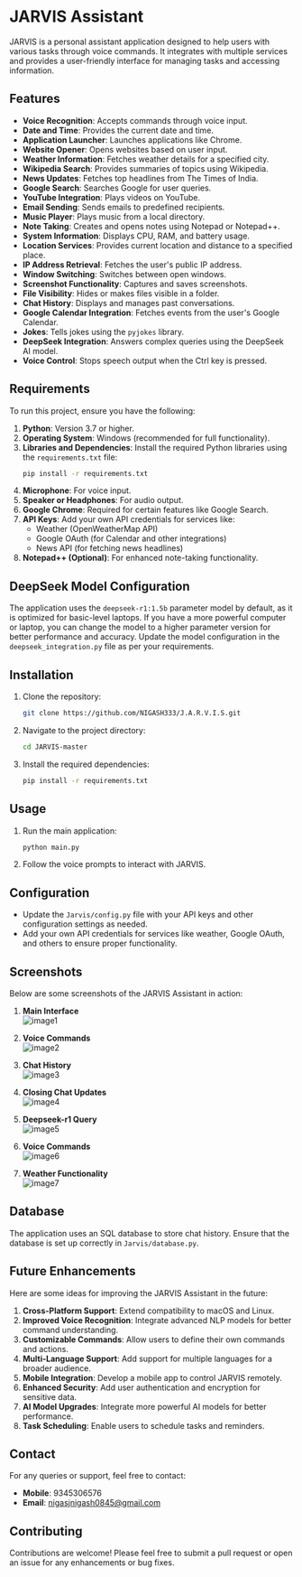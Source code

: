 # JARVIS Assistant

JARVIS is a personal assistant application designed to help users with various tasks through voice commands. It integrates with multiple services and provides a user-friendly interface for managing tasks and accessing information.

## Features

- **Voice Recognition**: Accepts commands through voice input.
- **Date and Time**: Provides the current date and time.
- **Application Launcher**: Launches applications like Chrome.
- **Website Opener**: Opens websites based on user input.
- **Weather Information**: Fetches weather details for a specified city.
- **Wikipedia Search**: Provides summaries of topics using Wikipedia.
- **News Updates**: Fetches top headlines from The Times of India.
- **Google Search**: Searches Google for user queries.
- **YouTube Integration**: Plays videos on YouTube.
- **Email Sending**: Sends emails to predefined recipients.
- **Music Player**: Plays music from a local directory.
- **Note Taking**: Creates and opens notes using Notepad or Notepad++.
- **System Information**: Displays CPU, RAM, and battery usage.
- **Location Services**: Provides current location and distance to a specified place.
- **IP Address Retrieval**: Fetches the user's public IP address.
- **Window Switching**: Switches between open windows.
- **Screenshot Functionality**: Captures and saves screenshots.
- **File Visibility**: Hides or makes files visible in a folder.
- **Chat History**: Displays and manages past conversations.
- **Google Calendar Integration**: Fetches events from the user's Google Calendar.
- **Jokes**: Tells jokes using the `pyjokes` library.
- **DeepSeek Integration**: Answers complex queries using the DeepSeek AI model.
- **Voice Control**: Stops speech output when the Ctrl key is pressed.

## Requirements

To run this project, ensure you have the following:

1. **Python**: Version 3.7 or higher.
2. **Operating System**: Windows (recommended for full functionality).
3. **Libraries and Dependencies**: Install the required Python libraries using the `requirements.txt` file:
   ```bash
   pip install -r requirements.txt
   ```
4. **Microphone**: For voice input.
5. **Speaker or Headphones**: For audio output.
6. **Google Chrome**: Required for certain features like Google Search.
7. **API Keys**: Add your own API credentials for services like:
   - Weather (OpenWeatherMap API)
   - Google OAuth (for Calendar and other integrations)
   - News API (for fetching news headlines)
8. **Notepad++ (Optional)**: For enhanced note-taking functionality.

## DeepSeek Model Configuration

The application uses the `deepseek-r1:1.5b` parameter model by default, as it is optimized for basic-level laptops. If you have a more powerful computer or laptop, you can change the model to a higher parameter version for better performance and accuracy. Update the model configuration in the `deepseek_integration.py` file as per your requirements.

## Installation

1. Clone the repository:
   ```bash
   git clone https://github.com/NIGASH333/J.A.R.V.I.S.git
   ```
2. Navigate to the project directory:
   ```bash
   cd JARVIS-master
   ```
3. Install the required dependencies:
   ```bash
   pip install -r requirements.txt
   ```

## Usage

1. Run the main application:
   ```bash
   python main.py
   ```
2. Follow the voice prompts to interact with JARVIS.

## Configuration

- Update the `Jarvis/config.py` file with your API keys and other configuration settings as needed.
- Add your own API credentials for services like weather, Google OAuth, and others to ensure proper functionality.

## Screenshots

Below are some screenshots of the JARVIS Assistant in action:

1. **Main Interface**  
  ![image1](https://github.com/user-attachments/assets/5834ebf6-a790-4513-8fd9-e1f9bf57a2c2)

2. **Voice Commands**  
![image2](https://github.com/user-attachments/assets/9555f6c6-a493-45a0-9f5f-30e039233984)

3. **Chat History**  
![image3](https://github.com/user-attachments/assets/5b9c172e-bf67-409b-a49c-b7cdf949d0d9)

4. **Closing Chat Updates**  
![image4](https://github.com/user-attachments/assets/0f47cbae-4948-4c0b-9ad2-8811632a0e41)

5. **Deepseek-r1 Query**  
![image5](https://github.com/user-attachments/assets/2b1acd7f-b307-4865-8fcf-2fea2497982b)

6. **Voice Commands**  
![image6](https://github.com/user-attachments/assets/60b2073f-828d-4e7d-bc56-693d52c759b9)

7. **Weather Functionality**  
![image7](https://github.com/user-attachments/assets/67e15c00-ba83-4b60-9b9b-691b8ec3141f)



## Database

The application uses an SQL database to store chat history. Ensure that the database is set up correctly in `Jarvis/database.py`.

## Future Enhancements

Here are some ideas for improving the JARVIS Assistant in the future:

1. **Cross-Platform Support**: Extend compatibility to macOS and Linux.
2. **Improved Voice Recognition**: Integrate advanced NLP models for better command understanding.
3. **Customizable Commands**: Allow users to define their own commands and actions.
4. **Multi-Language Support**: Add support for multiple languages for a broader audience.
5. **Mobile Integration**: Develop a mobile app to control JARVIS remotely.
6. **Enhanced Security**: Add user authentication and encryption for sensitive data.
7. **AI Model Upgrades**: Integrate more powerful AI models for better performance.
8. **Task Scheduling**: Enable users to schedule tasks and reminders.

## Contact

For any queries or support, feel free to contact:

- **Mobile**: 9345306576
- **Email**: [nigasjnigash0845@gmail.com](mailto:nigashnigash0845@gmail.com)

## Contributing

Contributions are welcome! Please feel free to submit a pull request or open an issue for any enhancements or bug fixes.

